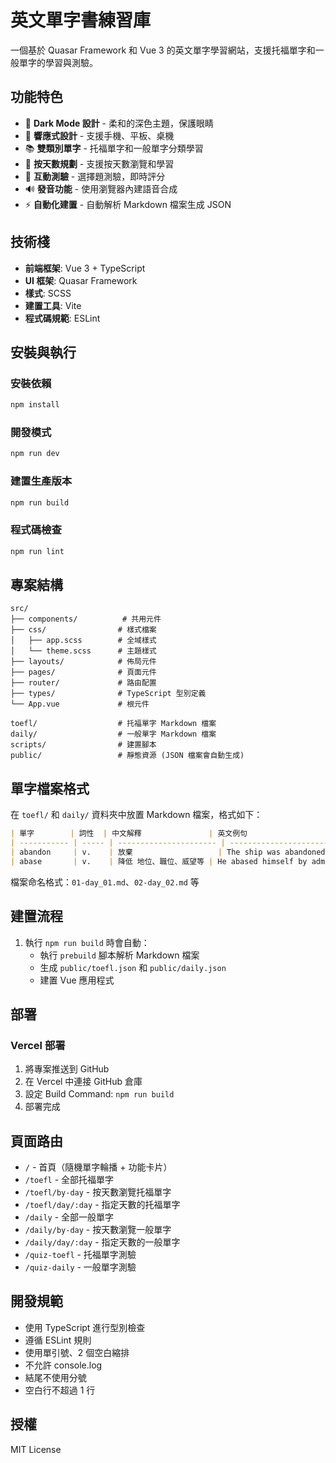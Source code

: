 # 英文單字書練習庫

一個基於 Quasar Framework 和 Vue 3 的英文單字學習網站，支援托福單字和一般單字的學習與測驗。

## 功能特色

- 🌙 **Dark Mode 設計** - 柔和的深色主題，保護眼睛
- 📱 **響應式設計** - 支援手機、平板、桌機
- 📚 **雙類別單字** - 托福單字和一般單字分類學習
- 📅 **按天數規劃** - 支援按天數瀏覽和學習
- 🎯 **互動測驗** - 選擇題測驗，即時評分
- 🔊 **發音功能** - 使用瀏覽器內建語音合成
- ⚡ **自動化建置** - 自動解析 Markdown 檔案生成 JSON

## 技術棧

- **前端框架**: Vue 3 + TypeScript
- **UI 框架**: Quasar Framework
- **樣式**: SCSS
- **建置工具**: Vite
- **程式碼規範**: ESLint

## 安裝與執行

### 安裝依賴
```bash
npm install
```

### 開發模式
```bash
npm run dev
```

### 建置生產版本
```bash
npm run build
```

### 程式碼檢查
```bash
npm run lint
```

## 專案結構

```
src/
├── components/          # 共用元件
├── css/                # 樣式檔案
│   ├── app.scss        # 全域樣式
│   └── theme.scss      # 主題樣式
├── layouts/            # 佈局元件
├── pages/              # 頁面元件
├── router/             # 路由配置
├── types/              # TypeScript 型別定義
└── App.vue             # 根元件

toefl/                  # 托福單字 Markdown 檔案
daily/                  # 一般單字 Markdown 檔案
scripts/                # 建置腳本
public/                 # 靜態資源 (JSON 檔案會自動生成)
```

## 單字檔案格式

在 `toefl/` 和 `daily/` 資料夾中放置 Markdown 檔案，格式如下：

```markdown
| 單字        | 詞性  | 中文解釋               | 英文例句                                               |
| ----------- | ----- | ---------------------- | ------------------------------------------------------ |
| abandon     | v.    | 放棄                   | The ship was abandoned by its crew.                    |
| abase       | v.    | 降低 地位、職位、威望等 | He abased himself by admitting his error.              |
```

檔案命名格式：`01-day_01.md`、`02-day_02.md` 等

## 建置流程

1. 執行 `npm run build` 時會自動：
   - 執行 `prebuild` 腳本解析 Markdown 檔案
   - 生成 `public/toefl.json` 和 `public/daily.json`
   - 建置 Vue 應用程式

## 部署

### Vercel 部署

1. 將專案推送到 GitHub
2. 在 Vercel 中連接 GitHub 倉庫
3. 設定 Build Command: `npm run build`
4. 部署完成

## 頁面路由

- `/` - 首頁（隨機單字輪播 + 功能卡片）
- `/toefl` - 全部托福單字
- `/toefl/by-day` - 按天數瀏覽托福單字
- `/toefl/day/:day` - 指定天數的托福單字
- `/daily` - 全部一般單字
- `/daily/by-day` - 按天數瀏覽一般單字
- `/daily/day/:day` - 指定天數的一般單字
- `/quiz-toefl` - 托福單字測驗
- `/quiz-daily` - 一般單字測驗

## 開發規範

- 使用 TypeScript 進行型別檢查
- 遵循 ESLint 規則
- 使用單引號、2 個空白縮排
- 不允許 console.log
- 結尾不使用分號
- 空白行不超過 1 行

## 授權

MIT License
